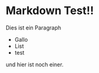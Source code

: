 <link rel="stylesheet" href="style.css">

# Markdown Test!!
Dies ist ein Paragraph

<ul>
  <li>Gallo</li>
  <li>List</li>
  <li>test</li>
</ul>

<style>
  document {background-color: blue}
  document {color: white}
</style>

und hier ist noch einer.

